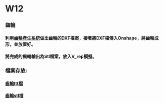 # W12

### 齒輪

#### 利用[齒輪產生系統](https://cd2018.herokuapp.com/GearBuilder)做出齒輪的DXF檔案，接著將DXF檔傳入Onshape，將齒輪成形，並放置好。

#### 將完成的齒輪輸出為Stl檔案，放入V_rep模擬。

### 檔案存放:

#### [齒輪ttt檔](https://github.com/s40523133/cd2018/blob/gh-pages/%E9%BD%92%E8%BC%AA%E6%A8%A1%E6%93%AC/%E9%BD%92%E8%BC%AA%E6%A8%A1%E6%93%AC%E7%B7%B4%E7%BF%92.ttt)
#### [齒輪stl檔](https://github.com/s40523133/cd2018/blob/gh-pages/%E9%BD%92%E8%BC%AA%E6%A8%A1%E6%93%AC/%E9%BD%92%E8%BC%AATEST.stl)
